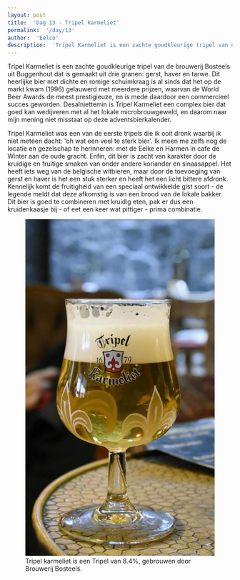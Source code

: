 ```yaml
---
layout: post
title:  'Dag 13 - Tripel karmeliet'
permalink:  '/day/13'
author:  'Eelco'
description:  'Tripel Karmeliet is een zachte goudkleurige tripel van de brouwerij Bosteels uit Buggenhout dat is gemaakt uit drie granen: gerst, haver en tarwe. Dit heerlijke bier met dichte en romige schuimkraag is al sinds dat het op de markt kwam (1996) gelauwerd met meerdere prijzen, waarvan de World Beer Awards de meest prestigieuze, en is mede daardoor een commercieel succes geworden. Desalniettemin is Tripel Karmeliet een complex bier dat goed kan wedijveren met al het lokale microbrouwgeweld, en daarom naar mijn mening niet misstaat op deze adventsbierkalender. '
---
```

<p class='intro'><span class='dropcap'>T</span>ripel Karmeliet is een zachte goudkleurige tripel van de brouwerij Bosteels uit Buggenhout dat is gemaakt uit drie granen: gerst, haver en tarwe. Dit heerlijke bier met dichte en romige schuimkraag is al sinds dat het op de markt kwam (1996) gelauwerd met meerdere prijzen, waarvan de World Beer Awards de meest prestigieuze, en is mede daardoor een commercieel succes geworden. Desalniettemin is Tripel Karmeliet een complex bier dat goed kan wedijveren met al het lokale microbrouwgeweld, en daarom naar mijn mening niet misstaat op deze adventsbierkalender. </p>

Tripel Karmeliet was een van de eerste tripels die ik ooit dronk waarbij ik niet meteen dacht: 'oh wat een veel te sterk bier'. Ik meen me zelfs nog de locatie en gezelschap te herinneren: met de Eelke en Harmen in cafe de Winter aan de oude gracht. Enfin, dit bier is zacht van karakter door de kruidige en fruitige smaken van onder andere koriander en sinaasappel. Het heeft iets weg van de belgische witbieren, maar door de toevoeging van gerst en haver is het een stuk sterker en heeft het een licht bittere afdronk. Kennelijk komt de fruitigheid van een speciaal ontwikkelde gist soort - de legende meldt dat deze afkomstig is van een brood van de lokale bakker. Dit bier is goed te combineren met kruidig eten, pak er dus een kruidenkaasje bij - of eet een keer wat pittiger - prima combinatie.

<figure><img src='/assets/img/day_13.jpg' alt=''/> <figcaption>Tripel karmeliet is een Tripel van 8.4%, gebrouwen door Brouwerij Bosteels.</figcaption></figure>
